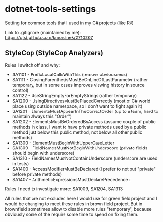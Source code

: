 # dotnet-tools-settings
Setting for common tools that I used in my C# projects (like R#)


Link to .gitignore (maintained by me): https://gist.github.com/kmorcinek/2710267



## StyleCop (StyleCop Analyzers)

Rules I switch off and why:
* SA1101 - PrefixLocalCallsWithThis (remove obviousness)
* SA1111 - ClosingParenthesisMustBeOnLineOfLastParameter (rather temporary, but in some cases improves viewing history in source control)
* SA1122 - UseStringEmptyForEmptyStrings (rather temporary)
* SA1200 - UsingDirectivesMustBePlacedCorrectly (most of C# world place using outside namespace, so I don't want to fight again it)
* SA1201 - ElementsMustAppearInTheCorrectOrder (up to a team, hard to maintain always this "Order")
* SA1202 - ElementsMustBeOrderedByAccess (assume couple of public methods in class, I want to have private methods used by a public method just below this public method, not below all other public methods)
* SA1300 - ElementMustBeginWithUpperCaseLetter
* SA1309 - FieldNamesMustNotBeginWithUnderscore (private fields should begin with underscore)
* SA1310 - FieldNamesMustNotContainUnderscore (underscore are used in tests)
* SA1400 - AccessModifierMustBeDeclared (I prefer to not put "private" before private methods)
* SA1407 - ArithmeticExpressionsMustDeclarePrecedence (

Rules I need to investigate more: SA1009, SA1204, SA1313


All rules that are not excluded here I would use for green field project and I would be changing to meet these rules in brown field project. But in brownfield sometimes allow to disable more rules "temporary", because obviously some of the require some time to spend on fixing them.
